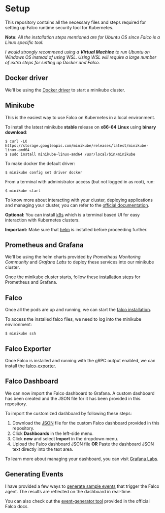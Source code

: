 # Setup
This repository contains all the necessary files and steps required for setting up Falco runtime security tool for Kubernetes. 

**Note:** *All the installation steps mentioned are for Ubuntu OS since Falco is a Linux specific tool.*

*I would strongly recommend using a **Virtual Machine** to run Ubuntu on Windows OS instead of using WSL. Using WSL will require a large number of extra steps for setting up Docker and Falco.*

## Docker driver
We'll be using the <a href="prerequisites\docker.md">Docker driver</a> to start a minikube cluster. 

<a id="minikube"></a>
## Minikube
This is the easiest way to use Falco on Kubernetes in a local environment.  

To install the latest minikube **stable** release on **x86-64 Linux** using **binary download**:
```
$ curl -LO https://storage.googleapis.com/minikube/releases/latest/minikube-linux-amd64
$ sudo install minikube-linux-amd64 /usr/local/bin/minikube
```
To make docker the default driver:
```
$ minikube config set driver docker
```
From a terminal with administrator access (but not logged in as root), run:
```
$ minikube start
```

To know more about interacting with your cluster, deploying applications and managing your cluster, you can refer to the <a href="https://minikube.sigs.k8s.io/docs/start/">official documentation</a>.

**Optional:** You can install <a href="https://k9scli.io/topics/install/">k9s</a> which is a terminal based UI for easy interaction with Kubernetes clusters.

**Important:** Make sure that <a href="https://helm.sh/">helm</a> is installed before proceeding further.

## Prometheus and Grafana
We'll be using the helm charts provided by *Prometheus Monitoring Community* and *Grafana Labs* to deploy these services into our minikube cluster.

Once the minikube cluster starts, follow these <a href="prerequisites\prometheus-grafana.md">installation steps</a> for Prometheus and Grafana.

## Falco
Once all the pods are up and running, we can start the <a href="falco.md">falco installation</a>.

To access the installed falco files, we need to log into the minikube environment:
```
$ minikube ssh
```

## Falco Exporter
Once Falco is installed and running with the gRPC output enabled, we can install the <a href="falco-exporter.md">falco-exporter</a>.

## Falco Dashboard
We can now import the Falco dashboard to Grafana.
<a id="import_dashboard"></a>A custom dashboard has been created and the JSON file for it has been provided in this repository.

To import the customized dashboard by following these steps:
1. Download the <a href="falco dashboard.json" download>JSON</a> file for the custom Falco dashboard provided in this repository. 
2. Click **Dashboards** in the left-side menu.
3. Click **new** and select **Import** in the dropdown menu.
4. Upload the Falco dashboard JSON file **OR** Paste the dashboard JSON text directly into the text area.

To learn more about managing your dashboard, you can visit <a href="https://grafana.com/docs/grafana/latest/dashboards/">Grafana Labs</a>.

## Generating Events
I have provided a few ways to <a href="generate events.md">generate sample events</a> that trigger the Falco agent. The results are reflected on the dashboard in real-time.

You can also check out the <a href="https://falco.org/docs/event-sources/sample-events/">event-generator tool</a> provided in the official Falco docs. 